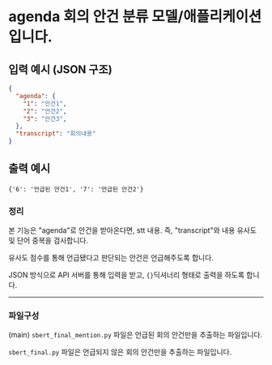 # agenda 회의 안건 분류 모델/애플리케이션 입니다.

## 입력 예시 (JSON 구조)

```JSON
{
  "agenda": {
    "1": "안건1",
    "2": "안건2",
    "3": "안건3",
  },
  "transcript": "회의내용"
}
```

## 출력 예시

```curl
{'6': '언급된 안건1', '7': '언급된 안건2'}
```

### 정리
본 기능은 "agenda"로 안건을 받아온다면, stt 내용. 즉, "transcript"와 내용 유사도 및 단어 중복을 검사합니다.

유사도 점수를 통해 언급됐다고 판단되는 안건은 언급해주도록 합니다.

JSON 방식으로 API 서버를 통해 입력을 받고, `{}`딕셔너리 형태로 출력을 하도록 합니다.

---

### 파일구성

(main) `sbert_final_mention.py` 파일은 언급된 회의 안건만을 추출하는 파일입니다.

`sbert_final.py` 파일은 언급되지 않은 회의 안건만을 추출하는 파일입니다.
